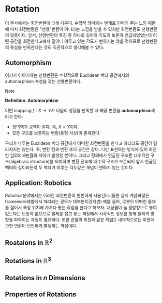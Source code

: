 # Rotation

이 문서에서는 회전변환에 대해 다룬다. 수학적 의미와는 별개로 단어가 주는 느낌 때문에 마치 회전변환은 "선형"변환이 아니라는 느낌을 받을 수 있지만 회전변환도 선형변환의 일종이다. 앞서, 선형변환의 특징 중 하나로 길이와 각도의 보존이 언급되었었는데 어떤 공간을 회전한다고해서 길이나 이루고 있는 각도가 변하지는 않을 것이므로 선형변환의 특성을 만족한다는 것도 직관적으로 생각해볼 수 있다.

## Automorphism

여기서 이야기하는 선형변환은 수학적으로 Euclidean 벡터 공간에서의 automorphism 속성을 갖는 선형변환이다. 

> [!NOTE]
> **Definition: Automorphism**
> 
> 어떤 mapping $f: X \rightarrow Y$가 다음의 성질을 만족할 때 해당 변환을 **automorphism**이라고 한다.
> * 정의역과 공역이 같다. 즉, $X = Y$이다.
> * 모든 구조를 보존하는 변환(동형 사상)이 존재한다.

우리가 다루는 Euclidean 벡터 공간에서 어떠한 회전변환을 한다고 하더라도 공간이 달라지지는 않는다. 즉, 변환 전과 변환 후의 공간은 같다. 다만 표현하는 방식에 있어 회전한 임의의 $\theta$만큼의 차이가 발생할 뿐이다. 그리고 정의에서 언급된 구조란 대수적인 구조(algebraic structure)를 의미하며 변환 전후에 대수적 구조가 보존되어 앞서 언급된 벡터의 길이라든지 두 벡터가 이루는 각도같은 개념이 변하지 않는 것이다.

## Application: Robotics

Robotics분야에서는 이러한 회전변환이 빈번하게 사용된다.(물론 실제 계산과정은 framework레벨에서 처리되는 경우가 대부분이겠지만) 예를 들어, 로봇이 어떠한 물체를 집어서 특정 위치에 가져다 놓는 작업을 한다고 해보자. 대상물이 늘 정방향으로 놓여있는다는 보장이 없으므로 물체를 잡고 놓는 과정에서 시각적인 정보를 통해 물체의 방향을 파악하는 과정이 필요하다. 또한 관절의 회전과 같은 작업도 내부적으로는 회전에 관한 변환이 빈번하게 발생하는 과정이다.

## Roataions in $\mathbb{R}^{2}$

## Rotations in $\mathbb{R}^{3}$

## Rotations in $n$ Dimensions

## Properties of Rotations